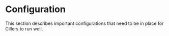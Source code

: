 # Configuration

This section describes important configurations that need to be in place for Cillers to run well.&#x20;
